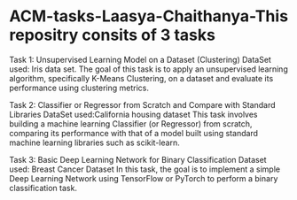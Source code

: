 # ACM-tasks-Laasya-Chaithanya-This repositry consits of 3 tasks
Task 1: Unsupervised Learning Model on a Dataset (Clustering)
DataSet used: Iris data set.
The goal of this task is to apply an unsupervised learning algorithm, specifically K-Means Clustering, on a dataset and evaluate its performance using clustering metrics.


Task 2: Classifier or Regressor from Scratch and Compare with Standard Libraries
DataSet used:California housing dataset
This task involves building a machine learning Classifier (or Regressor) from scratch, comparing its performance with that of a model built using standard machine learning libraries such as scikit-learn.


Task 3: Basic Deep Learning Network for Binary Classification
Dataset used:  Breast Cancer Dataset
In this task, the goal is to implement a simple Deep Learning Network using TensorFlow or PyTorch to perform a binary classification task.
